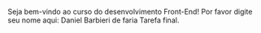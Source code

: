 Seja bem-vindo ao curso do desenvolvimento Front-End!
Por favor digite seu nome aqui: Daniel Barbieri de faria
Tarefa final. 